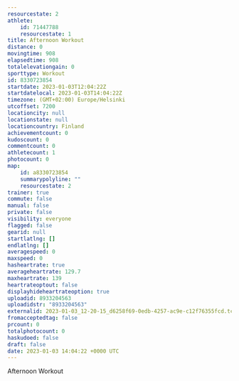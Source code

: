 ```yaml
---
resourcestate: 2
athlete:
    id: 71447788
    resourcestate: 1
title: Afternoon Workout
distance: 0
movingtime: 908
elapsedtime: 908
totalelevationgain: 0
sporttype: Workout
id: 8330723854
startdate: 2023-01-03T12:04:22Z
startdatelocal: 2023-01-03T14:04:22Z
timezone: (GMT+02:00) Europe/Helsinki
utcoffset: 7200
locationcity: null
locationstate: null
locationcountry: Finland
achievementcount: 0
kudoscount: 0
commentcount: 0
athletecount: 1
photocount: 0
map:
    id: a8330723854
    summarypolyline: ""
    resourcestate: 2
trainer: true
commute: false
manual: false
private: false
visibility: everyone
flagged: false
gearid: null
startlatlng: []
endlatlng: []
averagespeed: 0
maxspeed: 0
hasheartrate: true
averageheartrate: 129.7
maxheartrate: 139
heartrateoptout: false
displayhideheartrateoption: true
uploadid: 8933204563
uploadidstr: "8933204563"
externalid: 2023-01-03_12-20-15_d6258f69-0edb-4257-ac9e-c12f76355fcd.tcx
fromacceptedtag: false
prcount: 0
totalphotocount: 0
haskudoed: false
draft: false
date: 2023-01-03 14:04:22 +0000 UTC
---
```

Afternoon Workout